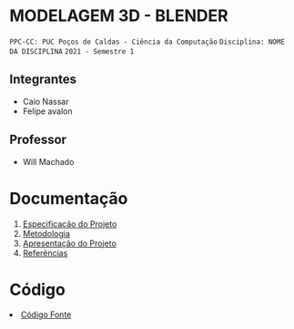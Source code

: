 # MODELAGEM 3D - BLENDER

`PPC-CC: PUC Poços de Caldas - Ciência da Computação`
`Disciplina: NOME DA DISCIPLINA`
`2021 - Semestre 1`

## Integrantes

- Caio Nassar
- Felipe avalon

## Professor

- Will Machado

# Documentação

<ol>
<li><a href="docs/2-Especificação do Projeto.md"> Especificação do Projeto</a></li>
<li><a href="docs/4-Metodologia.md"> Metodologia</a></li>
<li><a href="docs/12-Apresentação do Projeto.md"> Apresentação do Projeto</a></li>
<li><a href="docs/13-Referências.md"> Referências</a></li>
</ol>

# Código

<li><a href="src/README.md"> Código Fonte</a></li>
